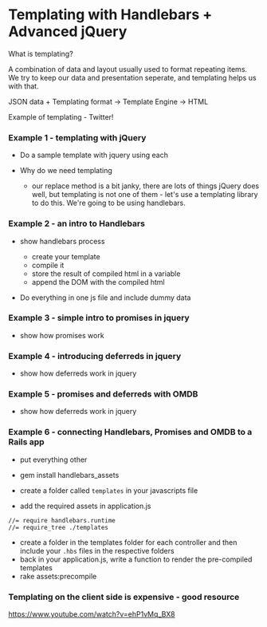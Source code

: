 # Templating with Handlebars + Advanced jQuery

What is templating?

A combination of data and layout usually used to format repeating items. We try to keep our data and presentation seperate, and templating helps us with that.

JSON data + Templating format -> Template Engine -> HTML

Example of templating - Twitter!

### Example 1 - templating with jQuery

- Do a sample template with jquery using each

- Why do we need templating
	- our replace method is a bit janky, there are lots of things jQuery does well, but templating is not one of them - let's use a templating library to do this. We're going to be using handlebars.

### Example 2 -  an intro to Handlebars

- show handlebars process
	- create your template
	- compile it
	- store the result of compiled html in a variable
	- append the DOM with the compiled html

- Do everything in one js file and include dummy data

### Example 3 -  simple intro to promises in jquery
- show how promises work

### Example 4 -  introducing deferreds in jquery
- show how deferreds work in jquery

### Example 5 -  promises and deferreds with OMDB
- show how deferreds work in jquery

### Example 6 -  connecting Handlebars, Promises and OMDB to a Rails app
- put everything other

- gem install handlebars_assets
- create a folder called `templates` in your javascripts file
- add the required assets in application.js

```
//= require handlebars.runtime
//= require_tree ./templates
```
- create a folder in the templates folder for each controller and then include your `.hbs` files in the respective folders
- back in your application.js, write a function to render the pre-compiled templates
- rake assets:precompile


### Templating on the client side is expensive - good resource
https://www.youtube.com/watch?v=ehP1vMq_BX8
